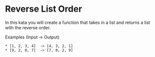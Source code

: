 # Reverse List Order

In this kata you will create a function that takes in a list and returns a list with the reverse order.

Examples (Input -> Output)
```
* [1, 2, 3, 4]  -> [4, 3, 2, 1]
* [9, 2, 0, 7]  -> [7, 0, 2, 9]
```